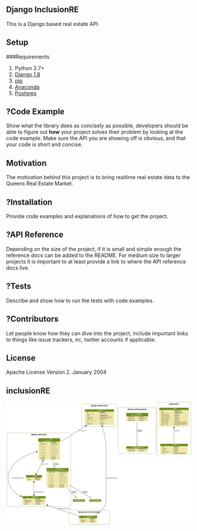 ## Django InclusionRE

This is a Django based real estate API.

## Setup

###Requirements

1. Python 2.7+
2. [Django 1.8](www.djangoproject.com)
3. [pip](https://pip.pypa.io/en/stable/installing/)
4. [Anaconda](http://conda.pydata.org/docs/)
5. [Postgres](www.postgresql.org)







## ?Code Example

Show what the library does as concisely as possible, developers should be able to figure out **how** your project solves their problem by looking at the code example. Make sure the API you are showing off is obvious, and that your code is short and concise.

## Motivation

The motivation behind this project is to bring realtime real estate data to the Queens Real Estate Market.

## ?Installation

Provide code examples and explanations of how to get the project.

## ?API Reference

Depending on the size of the project, if it is small and simple enough the reference docs can be added to the README. For medium size to larger projects it is important to at least provide a link to where the API reference docs live.

## ?Tests

Describe and show how to run the tests with code examples.

## ?Contributors

Let people know how they can dive into the project, include important links to things like issue trackers, irc, twitter accounts if applicable.

## License

Apache License Version 2.  January 2004

## inclusionRE

![inclusionRE](project.png)
